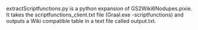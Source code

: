 extractScriptfunctions.py is a python expansion of GS2Wiki6Nodupes.pixie.
It takes the scriptfunctions_client.txt file (Graal.exe -scriptfunctions) and outputs a Wiki compatible table in a text file called output.txt.
